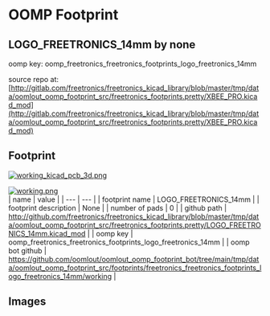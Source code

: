 # OOMP Footprint  
## LOGO_FREETRONICS_14mm  by none  
  
oomp key: oomp_freetronics_freetronics_footprints_logo_freetronics_14mm  
  
source repo at: [http://gitlab.com/freetronics/freetronics_kicad_library/blob/master/tmp/data/oomlout_oomp_footprint_src/freetronics_footprints.pretty/XBEE_PRO.kicad_mod](http://gitlab.com/freetronics/freetronics_kicad_library/blob/master/tmp/data/oomlout_oomp_footprint_src/freetronics_footprints.pretty/XBEE_PRO.kicad_mod)  
## Footprint  
  
[![working_kicad_pcb_3d.png](working_kicad_pcb_3d_600.png)](working_kicad_pcb_3d.png)  
  
[![working.png](working_600.png)](working.png)  
| name | value | 
| --- | --- | 
| footprint name | LOGO_FREETRONICS_14mm | 
| footprint description | None | 
| number of pads | 0 | 
| github path | http://github.com/freetronics/freetronics_kicad_library/blob/master/tmp/data/oomlout_oomp_footprint_src/freetronics_footprints.pretty/LOGO_FREETRONICS_14mm.kicad_mod | 
| oomp key | oomp_freetronics_freetronics_footprints_logo_freetronics_14mm | 
| oomp bot github | https://github.com/oomlout/oomlout_oomp_footprint_bot/tree/main/tmp/data/oomlout_oomp_footprint_src/footprints/freetronics_freetronics_footprints_logo_freetronics_14mm/working | 
## Images  
